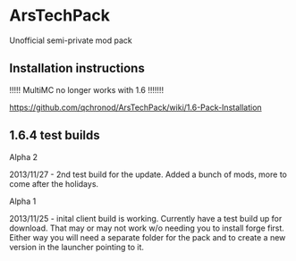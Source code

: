 ArsTechPack
===========

Unofficial semi-private mod pack

Installation instructions
-------------------------
!!!!! MultiMC no longer works with 1.6 !!!!!!!

https://github.com/qchronod/ArsTechPack/wiki/1.6-Pack-Installation


1.6.4 test builds
-----------------

Alpha 2

2013/11/27 - 2nd test build for the update. Added a bunch of mods, more to come after the holidays.


Alpha 1

2013/11/25 - inital client build is working. Currently have a test build up for download. 
That may or may not work w/o needing you to install forge first. Either way you will need a separate folder for the pack and to create a new version in the launcher pointing to it.

